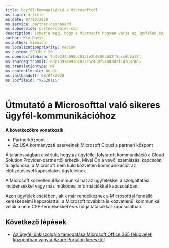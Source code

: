 ```yaml
---
title: Ügyfél-kommunikáció a Microsofttól
ms.topic: article
ms.date: 07/10/2020
ms.service: partner-dashboard
ms.subservice: partnercenter-csp
description: Ismerje meg, hogy a Microsoft hogyan várja az ügyfelek és partnerek közötti kommunikációt a Cloud Solution Provider programban.
author: Kim-Davis
ms.author: kimnich
ms.localizationpriority: medium
ms.custom: SEOJULY.20
ms.openlocfilehash: 7b4e244a090b401afe2b0c86a532f5ecc6b5a154
ms.sourcegitcommit: 8dc139749916c822c5c438f54a03d2f147697dd5
ms.translationtype: MT
ms.contentlocale: hu-HU
ms.lasthandoff: 08/04/2020
ms.locfileid: "92528115"
---
```

# <a name="guidelines-for-successful-customer-communication-with-microsoft"></a>Útmutató a Microsofttal való sikeres ügyfél-kommunikációhoz

**A következőkre vonatkozik**

-  Partnerközpont
-  Az USA kormányzati szerveinek Microsoft Cloud a partneri központ

Általánosságban elvárjuk, hogy az ügyféllel folytatott kommunikáció a Cloud Solution Provider-partnertől érkezik. Mivel Ön a vevői számlázási kapcsolat tulajdonosa, a Microsoft nem küld közvetlen kommunikációt az előfizetésével kapcsolatos ügyfeleinek.

A Microsoft közvetlenül kommunikálhat az ügyfelekkel a szolgáltatási incidensekkel vagy más működési információkkal kapcsolatban.

Azon ügyfelek esetében, akik már rendelkeznek a Microsofttal fennálló kereskedelmi kapcsolattal, a Microsoft továbbra is közvetlenül kommunikál velük a nem CSP-termékekkel és-szolgáltatásokkal kapcsolatban.

## <a name="next-steps"></a>Következő lépések

- [Az ügyfél önkiszolgáló támogatása Microsoft Office 365 felügyeleti központban vagy a Azure Portalon keresztül](customer-self-support.md)